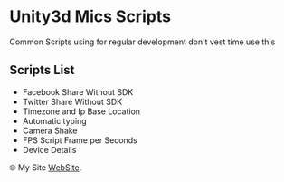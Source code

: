 # Unity3d Mics Scripts

Common Scripts using for regular development don't vest time use this


## Scripts List

* Facebook Share Without SDK
* Twitter Share Without SDK
* Timezone and Ip Base Location
* Automatic typing
* Camera Shake
* FPS  Script Frame per Seconds
* Device Details


 :globe_with_meridians: My Site [WebSite](http://www.irshadkhan.info).
